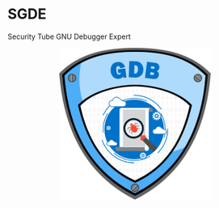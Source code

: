 # SGDE
Security Tube GNU Debugger Expert

<p align="center">
  <img width="300" height="300" src="https://github.com/h3ll0clar1c3/SGDE/blob/master/gdb.png">
</p>

